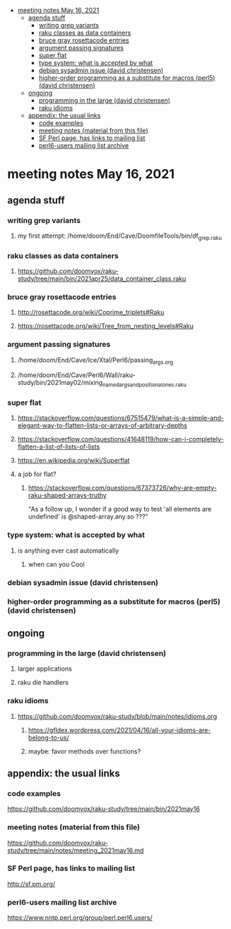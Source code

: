 - [meeting notes May 16, 2021](#org6eba665)
  - [agenda stuff](#org70b60a9)
    - [writing grep variants](#orgf76765f)
    - [raku classes as data containers](#orgaae7251)
    - [bruce gray rosettacode entries](#orgdddeff5)
    - [argument passing signatures](#org8d54b00)
    - [super flat](#org4615d4f)
    - [type system: what is accepted by what](#orgddba337)
    - [debian sysadmin issue (david christensen)](#orgf03d44c)
    - [higher-order programming as a substitute for macros (perl5)  (david christensen)](#org8697f15)
  - [ongoing](#org4f122ce)
    - [programming in the large (david christensen)](#org6a06913)
    - [raku idioms](#orgabe790c)
  - [appendix: the usual links](#org835539e)
    - [code examples](#org213dfc5)
    - [meeting notes (material from this file)](#org1912dcf)
    - [SF Perl page, has links to mailing list](#org6813970)
    - [perl6-users mailing list archive](#org9c5709c)


<a id="org6eba665"></a>

# meeting notes May 16, 2021


<a id="org70b60a9"></a>

## agenda stuff


<a id="orgf76765f"></a>

### writing grep variants

1.  my first attempt: /home/doom/End/Cave/DoomfileTools/bin/df<sub>grep.raku</sub>


<a id="orgaae7251"></a>

### raku classes as data containers

1.  <https://github.com/doomvox/raku-study/tree/main/bin/2021apr25/data_container_class.raku>


<a id="orgdddeff5"></a>

### bruce gray rosettacode entries

1.  <http://rosettacode.org/wiki/Coprime_triplets#Raku>

2.  <https://rosettacode.org/wiki/Tree_from_nesting_levels#Raku>


<a id="org8d54b00"></a>

### argument passing signatures

1.  /home/doom/End/Cave/Ice/Xtal/Perl6/passing<sub>args.org</sub>

2.  /home/doom/End/Cave/Perl6/Wall/raku-study/bin/2021may02/mixing<sub>named</sub><sub>args</sub><sub>and</sub><sub>positional</sub><sub>ones.raku</sub>


<a id="org4615d4f"></a>

### super flat

1.  <https://stackoverflow.com/questions/67515479/what-is-a-simple-and-elegant-way-to-flatten-lists-or-arrays-of-arbitrary-depths>

2.  <https://stackoverflow.com/questions/41648119/how-can-i-completely-flatten-a-list-of-lists-of-lists>

3.  <https://en.wikipedia.org/wiki/Superflat>

4.  a job for flat?

    1.  <https://stackoverflow.com/questions/67373726/why-are-empty-raku-shaped-arrays-truthy>
    
        "As a follow up, I wonder if a good way to test 'all elements are undefined' is @shaped-array.any.so ???"


<a id="orgddba337"></a>

### type system: what is accepted by what

1.  is anything ever cast automatically

    1.  when can you Cool


<a id="orgf03d44c"></a>

### debian sysadmin issue (david christensen)


<a id="org8697f15"></a>

### higher-order programming as a substitute for macros (perl5)  (david christensen)


<a id="org4f122ce"></a>

## ongoing


<a id="org6a06913"></a>

### programming in the large (david christensen)

1.  larger applications

2.  raku die handlers


<a id="orgabe790c"></a>

### raku idioms

1.  <https://github.com/doomvox/raku-study/blob/main/notes/idioms.org>

    1.  <https://gfldex.wordpress.com/2021/04/16/all-your-idioms-are-belong-to-us/>
    
    2.  maybe: favor methods over functions?


<a id="org835539e"></a>

## appendix: the usual links


<a id="org213dfc5"></a>

### code examples

<https://github.com/doomvox/raku-study/tree/main/bin/2021may16>


<a id="org1912dcf"></a>

### meeting notes (material from this file)

<https://github.com/doomvox/raku-study/tree/main/notes/meeting_2021may16.md>


<a id="org6813970"></a>

### SF Perl page, has links to mailing list

<http://sf.pm.org/>


<a id="org9c5709c"></a>

### perl6-users mailing list archive

<https://www.nntp.perl.org/group/perl.perl6.users/>
